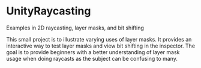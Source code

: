 # UnityRaycasting
Examples in 2D raycasting, layer masks, and bit shifting

This small project is to illustrate varying uses of layer masks. It provides an interactive way to test layer masks and view bit shifting in the inspector. The goal is to provide beginners with a better understanding of layer mask usage when doing raycasts as the subject can be confusing to many.
